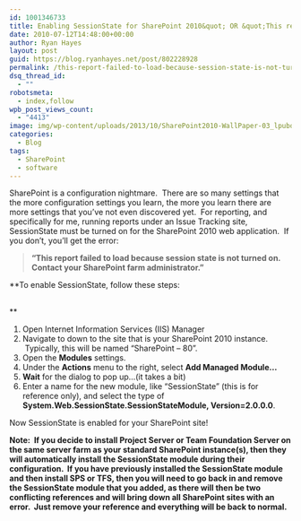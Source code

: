```yaml
---
id: 1001346733
title: Enabling SessionState for SharePoint 2010&quot; OR &quot;This report failed to load because session state is not turned on.
date: 2010-07-12T14:48:00+00:00
author: Ryan Hayes
layout: post
guid: https://blog.ryanhayes.net/post/802228928
permalink: /this-report-failed-to-load-because-session-state-is-not-turned-on-enabling-session-state-sharepoint-2010/
dsq_thread_id:
  - ""
robotsmeta:
  - index,follow
wpb_post_views_count:
  - "4413"
image: img/wp-content/uploads/2013/10/SharePoint2010-WallPaper-03_lpubqc.jpg
categories:
  - Blog
tags:
  - SharePoint
  - software
---
```

<span id="ctl00_PlaceHolderMain_LabelMessage">SharePoint is a configuration nightmare.  There are so many settings that the more configuration settings you learn, the more you learn there are more settings that you’ve not even discovered yet.  For reporting, and specifically for me, running reports under an Issue Tracking site, SessionState must be turned on for the SharePoint 2010 web application.  If you don’t, you’ll get the error: </span>

> <span id="ctl00_PlaceHolderMain_LabelMessage"><strong>“</strong></span>**This report failed to load because session state is not turned on. Contact your SharePoint farm administrator.”**

**<span>To enable SessionState, follow these steps:<!--more-->

<br /> </span>**

  1. Open Internet Information Services (IIS) Manager
  2. Navigate to down to the site that is your SharePoint 2010 instance.  Typically, this will be named “SharePoint &#8211; 80”.
  3. Open the **Modules** settings.
  4. Under the **Actions** menu to the right, select **Add Managed Module…**
  5. **Wait** for the dialog to pop up…(it takes a bit)
  6. Enter a name for the new module, like “SessionState” (this is for reference only), and select the type of **System.Web.SessionState.SessionStateModule, Version=2.0.0.0**.

Now SessionState is enabled for your SharePoint site!

**Note:  If you decide to install Project Server or Team Foundation Server on the same server farm as your standard SharePoint instance(s), then they will automatically install the SessionState module during their configuration.  If you have previously installed the SessionState module and then install SPS or TFS, then you will need to go back in and remove the SessionState module that you added, as there will then be two conflicting references and will bring down all SharePoint sites with an error.  Just remove your reference and everything will be back to normal.**